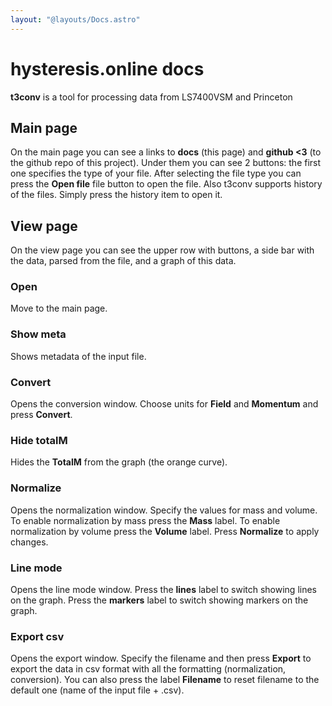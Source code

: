 ```yaml
---
layout: "@layouts/Docs.astro"
---
```


# hysteresis.online docs

**t3conv** is a tool for processing data from LS7400VSM and Princeton

## Main page

On the main page you can see a links to **docs** (this page) and **github <3** (to the github repo of this project). Under them you can see 2 buttons: the first one specifies the type of your file. After selecting the file type you can press the **Open file** file button to open the file. Also t3conv supports history of the files. Simply press the history item to open it.

## View page

On the view page you can see the upper row with buttons, a side bar with the data, parsed from the file, and a graph of this data.

### Open

Move to the main page.

### Show meta

Shows metadata of the input file.

### Convert

Opens the conversion window. Choose units for **Field** and **Momentum** and press **Convert**.

### Hide totalM

Hides the **TotalM** from the graph (the orange curve).

### Normalize

Opens the normalization window. Specify the values for mass and volume. To enable normalization by mass press the **Mass** label. To enable normalization by volume press the **Volume** label. Press **Normalize** to apply changes.

### Line mode

Opens the line mode window. Press the **lines** label to switch showing lines on the graph. Press the **markers** label to switch showing markers on the graph.

### Export csv

Opens the export window. Specify the filename and then press **Export** to export the data in csv format with all the formatting (normalization, conversion). You can also press the label **Filename** to reset filename to the default one (name of the input file + .csv).
